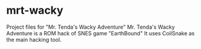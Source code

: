 # mrt-wacky
Project files for "Mr. Tenda's Wacky Adventure"
Mr. Tenda's Wacky Adventure is a ROM hack of SNES game "EarthBound"
It uses CoilSnake as the main hacking tool.
